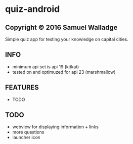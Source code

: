 # quiz-android

## Copyright © 2016 Samuel Walladge

Simple quiz app for testing your knowledge on capital cities.


## INFO

- minimum api set is api 19 (kitkat)
- tested on and optimuzed for api 23 (marshmallow)


## FEATURES

- TODO

## TODO

- webview for displaying information + links
- more questions
- launcher icon
